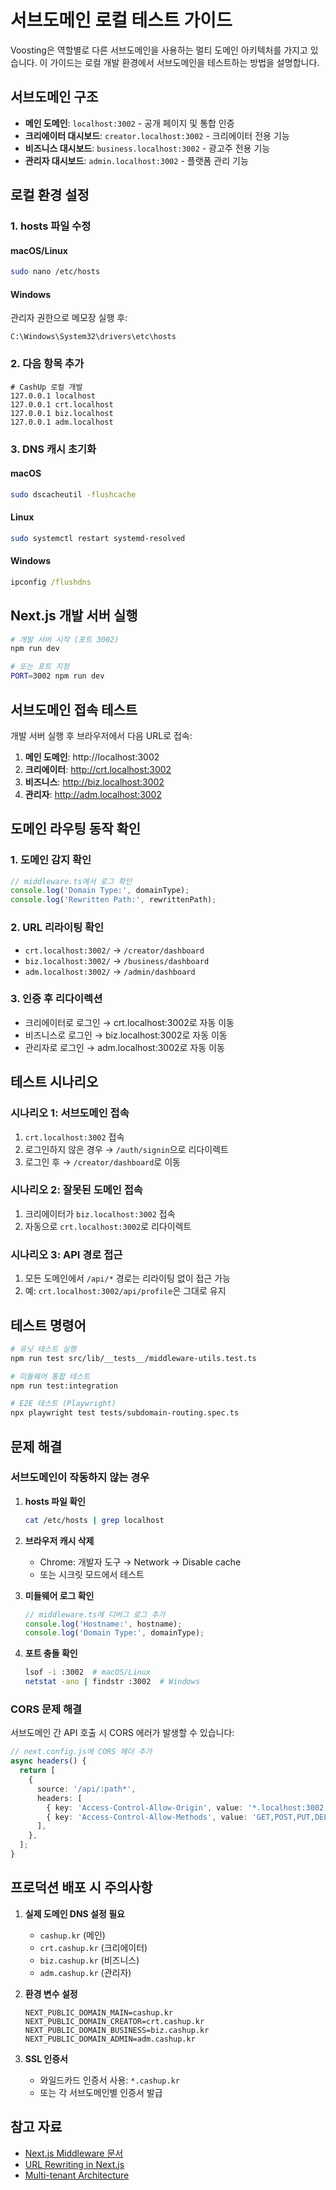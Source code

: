 # 서브도메인 로컬 테스트 가이드

Voosting은 역할별로 다른 서브도메인을 사용하는 멀티 도메인 아키텍처를 가지고 있습니다. 이 가이드는 로컬 개발 환경에서 서브도메인을 테스트하는 방법을 설명합니다.

## 서브도메인 구조

- **메인 도메인**: `localhost:3002` - 공개 페이지 및 통합 인증
- **크리에이터 대시보드**: `creator.localhost:3002` - 크리에이터 전용 기능
- **비즈니스 대시보드**: `business.localhost:3002` - 광고주 전용 기능
- **관리자 대시보드**: `admin.localhost:3002` - 플랫폼 관리 기능

## 로컬 환경 설정

### 1. hosts 파일 수정

#### macOS/Linux

```bash
sudo nano /etc/hosts
```

#### Windows

관리자 권한으로 메모장 실행 후:

```
C:\Windows\System32\drivers\etc\hosts
```

### 2. 다음 항목 추가

```
# CashUp 로컬 개발
127.0.0.1 localhost
127.0.0.1 crt.localhost
127.0.0.1 biz.localhost
127.0.0.1 adm.localhost
```

### 3. DNS 캐시 초기화

#### macOS

```bash
sudo dscacheutil -flushcache
```

#### Linux

```bash
sudo systemctl restart systemd-resolved
```

#### Windows

```cmd
ipconfig /flushdns
```

## Next.js 개발 서버 실행

```bash
# 개발 서버 시작 (포트 3002)
npm run dev

# 또는 포트 지정
PORT=3002 npm run dev
```

## 서브도메인 접속 테스트

개발 서버 실행 후 브라우저에서 다음 URL로 접속:

1. **메인 도메인**: http://localhost:3002
2. **크리에이터**: http://crt.localhost:3002
3. **비즈니스**: http://biz.localhost:3002
4. **관리자**: http://adm.localhost:3002

## 도메인 라우팅 동작 확인

### 1. 도메인 감지 확인

```typescript
// middleware.ts에서 로그 확인
console.log('Domain Type:', domainType);
console.log('Rewritten Path:', rewrittenPath);
```

### 2. URL 리라이팅 확인

- `crt.localhost:3002/` → `/creator/dashboard`
- `biz.localhost:3002/` → `/business/dashboard`
- `adm.localhost:3002/` → `/admin/dashboard`

### 3. 인증 후 리다이렉션

- 크리에이터로 로그인 → crt.localhost:3002로 자동 이동
- 비즈니스로 로그인 → biz.localhost:3002로 자동 이동
- 관리자로 로그인 → adm.localhost:3002로 자동 이동

## 테스트 시나리오

### 시나리오 1: 서브도메인 접속

1. `crt.localhost:3002` 접속
2. 로그인하지 않은 경우 → `/auth/signin`으로 리다이렉트
3. 로그인 후 → `/creator/dashboard`로 이동

### 시나리오 2: 잘못된 도메인 접속

1. 크리에이터가 `biz.localhost:3002` 접속
2. 자동으로 `crt.localhost:3002`로 리다이렉트

### 시나리오 3: API 경로 접근

1. 모든 도메인에서 `/api/*` 경로는 리라이팅 없이 접근 가능
2. 예: `crt.localhost:3002/api/profile`은 그대로 유지

## 테스트 명령어

```bash
# 유닛 테스트 실행
npm run test src/lib/__tests__/middleware-utils.test.ts

# 미들웨어 통합 테스트
npm run test:integration

# E2E 테스트 (Playwright)
npx playwright test tests/subdomain-routing.spec.ts
```

## 문제 해결

### 서브도메인이 작동하지 않는 경우

1. **hosts 파일 확인**

   ```bash
   cat /etc/hosts | grep localhost
   ```

2. **브라우저 캐시 삭제**
   - Chrome: 개발자 도구 → Network → Disable cache
   - 또는 시크릿 모드에서 테스트

3. **미들웨어 로그 확인**

   ```typescript
   // middleware.ts에 디버그 로그 추가
   console.log('Hostname:', hostname);
   console.log('Domain Type:', domainType);
   ```

4. **포트 충돌 확인**
   ```bash
   lsof -i :3002  # macOS/Linux
   netstat -ano | findstr :3002  # Windows
   ```

### CORS 문제 해결

서브도메인 간 API 호출 시 CORS 에러가 발생할 수 있습니다:

```typescript
// next.config.js에 CORS 헤더 추가
async headers() {
  return [
    {
      source: '/api/:path*',
      headers: [
        { key: 'Access-Control-Allow-Origin', value: '*.localhost:3002' },
        { key: 'Access-Control-Allow-Methods', value: 'GET,POST,PUT,DELETE' },
      ],
    },
  ];
}
```

## 프로덕션 배포 시 주의사항

1. **실제 도메인 DNS 설정 필요**
   - `cashup.kr` (메인)
   - `crt.cashup.kr` (크리에이터)
   - `biz.cashup.kr` (비즈니스)
   - `adm.cashup.kr` (관리자)

2. **환경 변수 설정**

   ```env
   NEXT_PUBLIC_DOMAIN_MAIN=cashup.kr
   NEXT_PUBLIC_DOMAIN_CREATOR=crt.cashup.kr
   NEXT_PUBLIC_DOMAIN_BUSINESS=biz.cashup.kr
   NEXT_PUBLIC_DOMAIN_ADMIN=adm.cashup.kr
   ```

3. **SSL 인증서**
   - 와일드카드 인증서 사용: `*.cashup.kr`
   - 또는 각 서브도메인별 인증서 발급

## 참고 자료

- [Next.js Middleware 문서](https://nextjs.org/docs/advanced-features/middleware)
- [URL Rewriting in Next.js](https://nextjs.org/docs/api-reference/next.config.js/rewrites)
- [Multi-tenant Architecture](https://vercel.com/guides/nextjs-multi-tenant-application)
